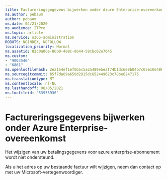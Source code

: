 ```yaml
---
title: Factureringsgegevens bijwerken onder Azure Enterprise-overeenkomst
ms.author: pebaum
author: pebaum
ms.date: 04/21/2020
ms.audience: ITPro
ms.topic: article
ms.service: o365-administration
ROBOTS: NOINDEX, NOFOLLOW
localization_priority: Normal
ms.assetid: 82c0a06e-86b0-4e8c-8644-59cbc02e7645
ms.custom:
- "9003546"
- "6861"
ms.openlocfilehash: 2ea154ef1ef0b5c5a2a489ebeaf74b1dc6e8b04b7c05e1064869cc99262c9823
ms.sourcegitcommit: b5f7da89a650d2915dc652449623c78be6247175
ms.translationtype: MT
ms.contentlocale: nl-NL
ms.lasthandoff: 08/05/2021
ms.locfileid: "53953936"
---
```

# <a name="update-billing-info-under-azure-enterprise-agreement"></a>Factureringsgegevens bijwerken onder Azure Enterprise-overeenkomst

Het wijzigen van uw betalingsgegevens voor azure enterprise-abonnement wordt niet ondersteund.

Als u het adres op uw bestaande factuur wilt wijzigen, neem dan contact op met uw Microsoft-vertegenwoordiger.
